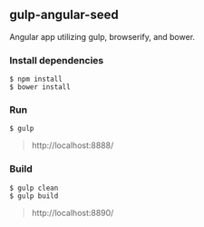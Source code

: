 ## gulp-angular-seed

Angular app utilizing gulp, browserify, and bower.

### Install dependencies

```
$ npm install
$ bower install
```

### Run

```
$ gulp
```

> http://localhost:8888/

### Build

```
$ gulp clean
$ gulp build
```

> http://localhost:8890/